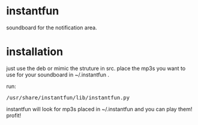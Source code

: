 instantfun
===============

soundboard for the notification area. 


installation
===============

just use the deb or mimic the struture in src. place the mp3s you want to use for your soundboard in ~/.instantfun .

run:
<pre>
/usr/share/instantfun/lib/instantfun.py
</pre>

instantfun will look for mp3s placed in ~/.instantfun and you can play them! profit!

